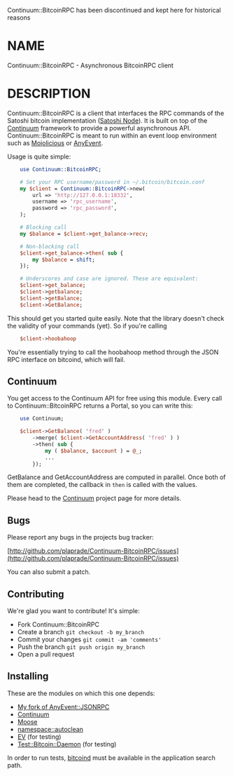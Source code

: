 Continuum::BitcoinRPC has been discontinued and kept here for historical reasons

# NAME

Continuum::BitcoinRPC - Asynchronous BitcoinRPC client

# DESCRIPTION

Continuum::BitcoinRPC is a client that interfaces the RPC commands of
the Satoshi bitcoin implementation ([Satoshi Node](http://github.com/bitcoin/bitcoin)). It is built on top of the
[Continuum](http://github.com/plaprade/Continuum) framework to
provide a powerful asynchronous API. Continuum::BitcoinRPC is meant to
run within an event loop environment such as [Mojolicious](http://search.cpan.org/perldoc?Mojolicious) or
[AnyEvent](http://search.cpan.org/perldoc?AnyEvent).

Usage is quite simple:

```perl
    use Continuum::BitcoinRPC;

    # Set your RPC username/password in ~/.bitcoin/bitcoin.conf
    my $client = Continuum::BitcoinRPC->new(
        url => 'http://127.0.0.1:18332',
        username => 'rpc_username',
        password => 'rpc_password',
    );

    # Blocking call
    my $balance = $client->get_balance->recv;

    # Non-blocking call
    $client->get_balance->then( sub {
        my $balance = shift;
    });

    # Underscores and case are ignored. These are equivalent:
    $client->get_balance;
    $client->getbalance;
    $client->getBalance;
    $client->GetBalance;
```

This should get you started quite easily. Note that the library
doesn't check the validity of your commands (yet). So if you're
calling

```perl
    $client->hoobahoop
```

You're essentially trying to call the hoobahoop method through the
JSON RPC interface on bitcoind, which will fail. 

## Continuum

You get access to the Continuum API for free using this module.  Every
call to Continuum::BitcoinRPC returns a Portal, so you can write this:

```perl
    use Continuum;

    $client->GetBalance( 'fred' )
        ->merge( $client->GetAccountAddress( 'fred' ) )
        ->then( sub {
            my ( $balance, $account ) = @_;
            ...
        });
```

GetBalance and GetAccountAddress are computed in parallel. Once both
of them are completed, the callback in `then` is called with the
values. 

Please head to the [Continuum](http://github.com/plaprade/Continuum)
project page for more details.

## Bugs

Please report any bugs in the projects bug tracker:

[http://github.com/plaprade/Continuum-BitcoinRPC/issues](http://github.com/plaprade/Continuum-BitcoinRPC/issues)

You can also submit a patch.

## Contributing

We're glad you want to contribute! It's simple:

- Fork Continuum::BitcoinRPC
- Create a branch `git checkout -b my_branch`
- Commit your changes `git commit -am 'comments'`
- Push the branch `git push origin my_branch`
- Open a pull request

## Installing

These are the modules on which this one depends:

- [My fork of AnyEvent::JSONRPC](https://github.com/plaprade/anyevent-jsonrpc-perl)
- [Continuum](https://github.com/plaprade/Continuum)
- [Moose](https://metacpan.org/module/Moose)
- [namespace::autoclean](https://metacpan.org/module/namespace::autoclean)
- [EV](https://metacpan.org/module/EV) (for testing)
- [Test::Bitcoin::Daemon](https://github.com/eroot/perl-test-bitcoind)
(for testing)

In order to run tests, [bitcoind](http://bitcoin.org) must be available in the application search path.
